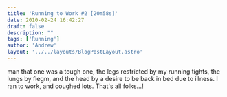 ```yaml
---
title: 'Running to Work #2 [20m58s]'
date: 2010-02-24 16:42:27
draft: false
description: ""
tags: ['Running']
author: 'Andrew'
layout: '../../layouts/BlogPostLayout.astro'
---
```


man that one was a tough one, the legs restricted by my running tights, the lungs by flegm, and the head by a desire to be back in bed due to illness. I ran to work, and coughed lots. That's all folks...!
